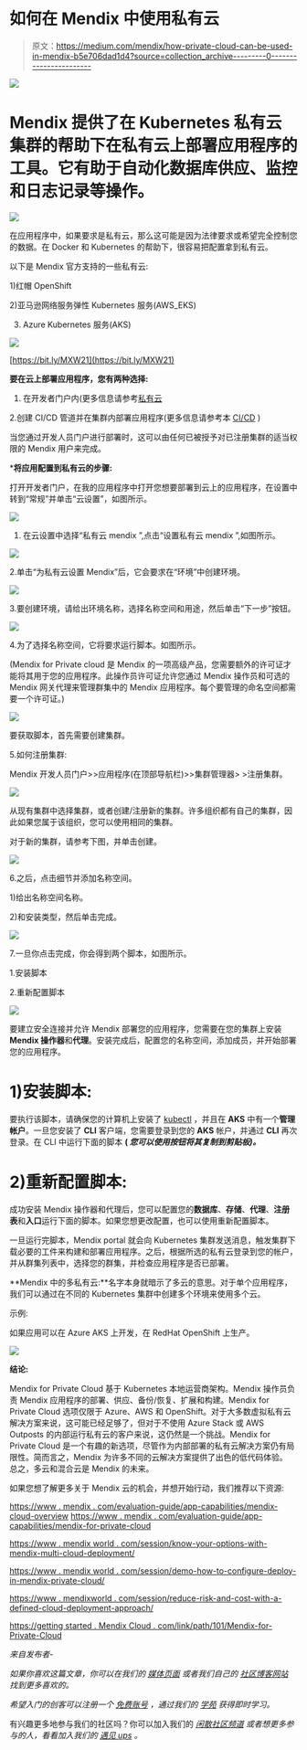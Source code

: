 # 如何在 Mendix 中使用私有云

> 原文：<https://medium.com/mendix/how-private-cloud-can-be-used-in-mendix-b5e706dad1d4?source=collection_archive---------0----------------------->

![](img/8325dbab70cb5a7e3c051c272f67853e.png)

# Mendix 提供了在 Kubernetes 私有云集群的帮助下在私有云上部署应用程序的工具。它有助于自动化数据库供应、监控和日志记录等操作。

![](img/42eca2b504e53fc2e15c5ff19ca7f899.png)

在应用程序中，如果要求是私有云，那么这可能是因为法律要求或希望完全控制您的数据。在 Docker 和 Kubernetes 的帮助下，很容易把配置拿到私有云。

以下是 Mendix 官方支持的一些私有云:

1)红帽 OpenShift

2)亚马逊网络服务弹性 Kubernetes 服务(AWS_EKS)

3) Azure Kubernetes 服务(AKS)

![](img/6dce5a2e86ec59d3ed0aa6627062ee68.png)

[https://bit.ly/MXW21](https://bit.ly/MXW21)

**要在云上部署应用程序，您有两种选择:**

1.  在开发者门户内(更多信息请参考[私有云](https://docs.mendix.com/developerportal/deploy/private-cloud-deploy)

2.创建 CI/CD 管道并在集群内部署应用程序(更多信息请参考本 [CI/CD](https://docs.mendix.com/developerportal/deploy/private-cloud-operator) )

当您通过开发人员门户进行部署时，这可以由任何已被授予对已注册集群的适当权限的 Mendix 用户来完成。

***将应用配置到私有云的步骤:**

打开开发者门户，在我的应用程序中打开您想要部署到云上的应用程序，在设置中转到“常规”并单击“云设置”，如图所示。

![](img/c47e2b70db2a466328cce694f0208758.png)

1.  在云设置中选择“私有云 mendix ”,点击“设置私有云 mendix ”,如图所示。

![](img/86025d200abd51586546ee7d6e550828.png)

2.单击“为私有云设置 Mendix”后，它会要求在“环境”中创建环境。

![](img/3f243831e82ed66a71f796e026502b12.png)

3.要创建环境，请给出环境名称，选择名称空间和用途，然后单击“下一步”按钮。

![](img/1eff7e33e0ef0e1b39d4143049e09c68.png)

4.为了选择名称空间，它将要求运行脚本。如图所示。

(Mendix for Private cloud 是 Mendix 的一项高级产品，您需要额外的许可证才能将其用于您的应用程序。此操作员许可证允许您通过 Mendix 操作员和可选的 Mendix 网关代理来管理群集中的 Mendix 应用程序。每个要管理的命名空间都需要一个许可证。)

![](img/8dfe97effd41494f1186ced37f1fb33a.png)

要获取脚本，首先需要创建集群。

5.如何注册集群:

Mendix 开发人员门户>>应用程序(在顶部导航栏)>>集群管理器> >注册集群。

![](img/7f83d8527243cf8bec3d5d51ed51a476.png)

从现有集群中选择集群，或者创建/注册新的集群。许多组织都有自己的集群，因此如果您属于该组织，您可以使用相同的集群。

对于新的集群，请参考下图，并单击创建。

![](img/391a48ee81cface1faa9ef93e86f8808.png)

6.之后，点击细节并添加名称空间。

1)给出名称空间名称。

2)和安装类型，然后单击完成。

![](img/8473b8cc5761a68391ac72f5d0228660.png)

7.一旦你点击完成，你会得到两个脚本，如图所示。

1.安装脚本

2.重新配置脚本

![](img/621e64703503cd487b79abcc273fa155.png)

要建立安全连接并允许 Mendix 部署您的应用程序，您需要在您的集群上安装 **Mendix 操作器**和**代理**。安装完成后，配置您的名称空间，添加成员，并开始部署您的应用程序。

# 1)安装脚本:

要执行该脚本，请确保您的计算机上安装了 [kubectl](http://kubernetes.io/) ，并且在 **AKS** 中有一个**管理帐户**。一旦您安装了 **CLI** 客户端，您需要登录到您的 **AKS** 帐户，并通过 **CLI** 再次登录。在 CLI 中运行下面的脚本 **( *您可以使用按钮将其复制到剪贴板)。***

# 2)重新配置脚本:

成功安装 Mendix 操作器和代理后，您可以配置您的**数据库**、**存储**、**代理**、**注册表**和**入口**运行下面的脚本。如果您想更改配置，也可以使用重新配置脚本。

一旦运行完脚本，Mendix portal 就会向 Kubernetes 集群发送消息，触发集群下载必要的工件来构建和部署应用程序。之后，根据所选的私有云登录到您的帐户，并从群集列表中，选择您的群集，并检查应用程序是否已部署。

**Mendix 中的多私有云:**名字本身就暗示了多云的意思。对于单个应用程序，我们可以通过在不同的 Kubernetes 集群中创建多个环境来使用多个云。

示例:

如果应用可以在 Azure AKS 上开发，在 RedHat OpenShift 上生产。

![](img/d65a32925a3fc3c9c71041e8831441ef.png)

**结论:**

Mendix for Private Cloud 基于 Kubernetes 本地运营商架构。Mendix 操作员负责 Mendix 应用程序的部署、供应、备份/恢复、扩展和构建。Mendix for Private Cloud 选项仅限于 Azure、AWS 和 OpenShift。对于大多数虚拟私有云解决方案来说，这可能已经足够了，但对于不使用 Azure Stack 或 AWS Outposts 的内部运行私有云的客户来说，这仍然是一个挑战。Mendix for Private Cloud 是一个有趣的新选项，尽管作为内部部署的私有云解决方案仍有局限性。简而言之，Mendix 为许多不同的云解决方案提供了出色的低代码体验。
总之，多云和混合云是 Mendix 的未来。

如果您想了解更多关于 Mendix 云的机会，并想开始行动，我们推荐以下资源:

[https://www . mendix . com/evaluation-guide/app-capabilities/mendix-cloud-overview](https://www.mendix.com/evaluation-guide/app-capabilities/mendix-cloud-overview)
[https://www . mendix . com/evaluation-guide/app-capabilities/mendix-for-private-cloud](https://www.mendix.com/evaluation-guide/app-capabilities/mendix-for-private-cloud)

[https://www . mendix world . com/session/know-your-options-with-mendix-multi-cloud-deployment/](https://www.mendixworld.com/session/know-your-options-with-mendix-multi-cloud-deployment/)

[https://www . mendix world . com/session/demo-how-to-configure-deploy-in-mendix-private-cloud/](https://www.mendixworld.com/session/demo-how-to-configure-deploy-in-mendix-private-cloud/)

[https://www . mendixworld . com/session/reduce-risk-and-cost-with-a-defined-cloud-deployment-approach/](https://www.mendixworld.com/session/reduce-risk-and-cost-with-a-defined-cloud-deployment-approach/)

[https://getting started . Mendix Cloud . com/link/path/101/Mendix-for-Private-Cloud](https://gettingstarted.mendixcloud.com/link/path/101/Mendix-for-Private-Cloud)

*来自发布者-*

*如果你喜欢这篇文章，你可以在我们的* [*媒体页面*](https://medium.com/mendix) *或者我们自己的* [*社区博客网站*](https://developers.mendix.com/community-blog/) *找到更多喜欢的。*

*希望入门的创客可以注册一个* [*免费账号*](https://signup.mendix.com/link/signup/?source=direct) *，通过我们的* [*学苑*](https://academy.mendix.com/link/home) *获得即时学习。*

有兴趣更多地参与我们的社区吗？你可以加入我们的 [*闲散社区频道*](https://join.slack.com/t/mendixcommunity/shared_invite/zt-hwhwkcxu-~59ywyjqHlUHXmrw5heqpQ) *或者想更多参与的人，看看加入我们的* [*遇见 ups*](https://developers.mendix.com/meetups/#meetupsNearYou) *。*